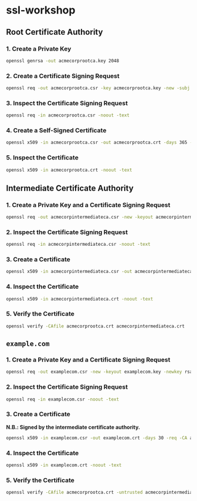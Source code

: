 # ssl-workshop

## Root Certificate Authority

### 1. Create a Private Key

```sh
openssl genrsa -out acmecorprootca.key 2048
```

### 2. Create a Certificate Signing Request

```sh
openssl req -out acmecorprootca.csr -key acmecorprootca.key -new -subj "/C=US/O=Acme Corp./CN=Acme Corp. Root Certificate Authority"
```

### 3. Inspect the Certificate Signing Request

```sh
openssl req -in acmecorprootca.csr -noout -text
```

### 4. Create a Self-Signed Certificate

```sh
openssl x509 -in acmecorprootca.csr -out acmecorprootca.crt -days 365 -signkey acmecorprootca.key -req -extfile acmecorprootca.ext
```

### 5. Inspect the Certificate

```sh
openssl x509 -in acmecorprootca.crt -noout -text
```

## Intermediate Certificate Authority

### 1. Create a Private Key and a Certificate Signing Request

```sh
openssl req -out acmecorpintermediateca.csr -new -keyout acmecorpintermediateca.key -newkey rsa:2048 -nodes -subj "/C=US/O=Acme Corp./CN=Acme Corp. Intermediate Certificate Authority"
```

### 2. Inspect the Certificate Signing Request

```sh
openssl req -in acmecorpintermediateca.csr -noout -text
```

### 3. Create a Certificate

```sh
openssl x509 -in acmecorpintermediateca.csr -out acmecorpintermediateca.crt -days 180 -req -CA acmecorprootca.crt -CAkey acmecorprootca.key -CAcreateserial -extfile acmecorpintermediateca.ext
```

### 4. Inspect the Certificate

```sh
openssl x509 -in acmecorpintermediateca.crt -noout -text
```

### 5. Verify the Certificate

```sh
openssl verify -CAfile acmecorprootca.crt acmecorpintermediateca.crt
```

## `example.com`

### 1. Create a Private Key and a Certificate Signing Request

```sh
openssl req -out examplecom.csr -new -keyout examplecom.key -newkey rsa:2048 -nodes -subj "/C=RU/O=Spyware Inc./CN=example.com"
```

### 2. Inspect the Certificate Signing Request

```sh
openssl req -in examplecom.csr -noout -text
```

### 3. Create a Certificate

**N.B.: Signed by the intermediate certificate authority.**

```sh
openssl x509 -in examplecom.csr -out examplecom.crt -days 30 -req -CA acmecorpintermediateca.crt -CAkey acmecorpintermediateca.key -CAcreateserial -extfile examplecom.ext
```

### 4. Inspect the Certificate

```sh
openssl x509 -in examplecom.crt -noout -text
```

### 5. Verify the Certificate

```sh
openssl verify -CAfile acmecorprootca.crt -untrusted acmecorpintermediateca.crt examplecom.crt
```
